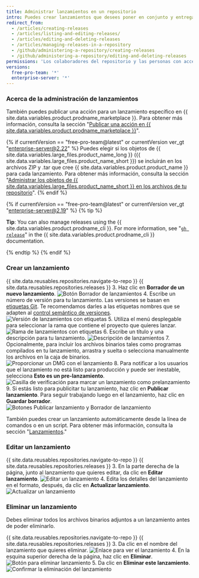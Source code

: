 ```yaml
---
title: Administrar lanzamientos en un repositorio
intro: Puedes crear lanzamientos que desees poner en conjunto y entregar iteraciones de un proyecto a los usuarios.
redirect_from:
  - /articles/creating-releases
  - /articles/listing-and-editing-releases/
  - /articles/editing-and-deleting-releases
  - /articles/managing-releases-in-a-repository
  - /github/administering-a-repository/creating-releases
  - /github/administering-a-repository/editing-and-deleting-releases
permissions: 'Los colaboradores del repositorio y las personas con acceso de escritura en el mismo pueden crear, editar y eliminar un lanzamiento.'
versions:
  free-pro-team: '*'
  enterprise-server: '*'
---
```


### Acerca de la administración de lanzamientos

También puedes publicar una acción para un lanzamiento específico en {{ site.data.variables.product.prodname_marketplace }}. Para obtener más información, consulta la sección "[Publicar una acción en {{ site.data.variables.product.prodname_marketplace }}](/actions/creating-actions/publishing-actions-in-github-marketplace)".

{% if currentVersion == "free-pro-team@latest" or currentVersion ver_gt "enterprise-server@2.22" %}
Puedes elegir si los objetos de {{ site.data.variables.large_files.product_name_long }} ({{ site.data.variables.large_files.product_name_short }}) se incluirán en los archivos ZIP y .tar que cree {{ site.data.variables.product.product_name }} para cada lanzamiento. Para obtener más información, consulta la sección "[Administrar los objetos de {{ site.data.variables.large_files.product_name_short }} en los archivos de tu repositorio](/github/administering-a-repository/managing-git-lfs-objects-in-archives-of-your-repository)".
{% endif %}

{% if currentVersion == "free-pro-team@latest" or currentVersion ver_gt "enterprise-server@2.19" %}
{% tip %}

**Tip**: You can also manage releases using the {{ site.data.variables.product.prodname_cli }}. For more information, see "[`gh release`](https://cli.github.com/manual/gh_release)" in the {{ site.data.variables.product.prodname_cli }} documentation.

{% endtip %}
{% endif %}

### Crear un lanzamiento

{{ site.data.reusables.repositories.navigate-to-repo }}
{{ site.data.reusables.repositories.releases }}
3. Haz clic en **Borrador de un nuevo lanzamiento**. ![Botón Borrador de lanzamientos](/assets/images/help/releases/draft_release_button.png)
4. Escribe un número de versión para tu lanzamiento. Las versiones se basan en [etiquetas Git](https://git-scm.com/book/en/Git-Basics-Tagging). Te recomendamos darles a las etiquetas nombres que se adapten al [control semántico de versiones](http://semver.org/). ![Versión de lanzamientos con etiquetas](/assets/images/help/releases/releases-tag-version.png)
5. Utiliza el menú desplegable para seleccionar la rama que contiene el proyecto que quieres lanzar. ![Rama de lanzamientos con etiquetas](/assets/images/help/releases/releases-tag-branch.png)
6. Escribe un título y una descripción para tu lanzamiento. ![Descripción de lanzamientos](/assets/images/help/releases/releases_description.png)
7. Opcionalmente, para incluir los archivos binarios tales como programas compilados en tu lanzamiento, arrastra y suelta o selecciona manualmente los archivos en la caja de binarios. ![Proporcionar un DMG con el lanzamiento](/assets/images/help/releases/releases_adding_binary.gif)
8. Para notificar a los usuarios que el lanzamiento no está listo para producción y puede ser inestable, selecciona **Esto es un pre-lanzamiento**. ![Casilla de verificación para marcar un lanzamiento como prelanzamiento](/assets/images/help/releases/prerelease_checkbox.png)
9. Si estás listo para publicitar tu lanzamiento, haz clic en **Publicar lanzamiento**. Para seguir trabajando luego en el lanzamiento, haz clic en **Guardar borrador**. ![Botones Publicar lanzamiento y Borrador de lanzamiento](/assets/images/help/releases/release_buttons.png)

También puedes crear un lanzamiento automáticamente desde la línea de comandos o en un script. Para obtener más información, consulta la sección "[Lanzamientos](/v3/repos/releases/#create-a-release)."

### Editar un lanzamiento

{{ site.data.reusables.repositories.navigate-to-repo }}
{{ site.data.reusables.repositories.releases }}
3. En la parte derecha de la página, junto al lanzamiento que quieres editar, da clic en **Editar lanzamiento**. ![Editar un lanzamiento](/assets/images/help/releases/edit-release.png)
4. Edita los detalles del lanzamiento en el formato, después, da clic en **Actualizar lanzamiento**. ![Actualizar un lanzamiento](/assets/images/help/releases/update-release.png)

### Eliminar un lanzamiento

Debes eliminar todos los archivos binarios adjuntos a un lanzamiento antes de poder eliminarlo.

{{ site.data.reusables.repositories.navigate-to-repo }}
{{ site.data.reusables.repositories.releases }}
3. Da clic en el nombre del lanzamiento que quieres eliminar. ![Enlace para ver el lanzamiento](/assets/images/help/releases/release-name-link.png)
4. En la esquina superior derecha de la página, haz clic en **Eliminar**. ![Botón para eliminar lanzamiento](/assets/images/help/releases/delete-release.png)
5. Da clic en **Eliminar este lanzamiento**. ![Confirmar la eliminación del lanzamiento](/assets/images/help/releases/confirm-delete-release.png)
